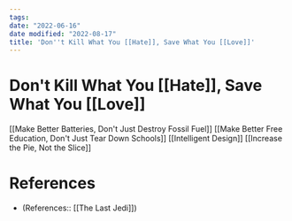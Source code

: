 ```yaml
---
tags:
date: "2022-06-16"
date modified: "2022-08-17"
title: 'Don''t Kill What You [[Hate]], Save What You [[Love]]'
---
```


# Don't Kill What You [[Hate]], Save What You [[Love]]
[[Make Better Batteries, Don't Just Destroy Fossil Fuel]]
[[Make Better Free Education, Don't Just Tear Down Schools]]
[[Intelligent Design]]
[[Increase the Pie, Not the Slice]]

# References
- (References:: [[The Last Jedi]])
